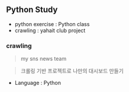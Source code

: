 ## Python Study
- python exercise : Python class  
- crawling : yahait club project 

### crawling
> my sns news team

> 크롤링 기반 프로젝트로 나만의 대시보드 만들기
- Language : Python 

